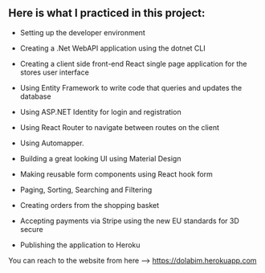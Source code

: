 ## Here is what I practiced in this project:

* Setting up the developer environment
 
* Creating a .Net WebAPI application using the dotnet CLI
 
* Creating a client side front-end React single page application for the stores user interface
 
* Using Entity Framework to write code that queries and updates the database
 
* Using ASP.NET Identity for login and registration
 
* Using React Router to navigate between routes on the client
 
* Using Automapper.
 
* Building a great looking UI using Material Design
 
* Making reusable form components using React hook form
 
* Paging, Sorting, Searching and Filtering
 
* Creating orders from the shopping basket
 
* Accepting payments via Stripe using the new EU standards for 3D secure
 
* Publishing the application to Heroku

You can reach to the website from here --> https://dolabim.herokuapp.com
